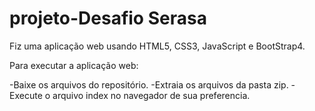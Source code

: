 # projeto-Desafio Serasa

Fiz uma aplicação web usando HTML5, CSS3, JavaScript e BootStrap4.

Para executar a aplicação web:
  
  -Baixe os arquivos do repositório.
  -Extraia os arquivos da pasta zip.
  -Execute o arquivo index no navegador de sua preferencia.
  


